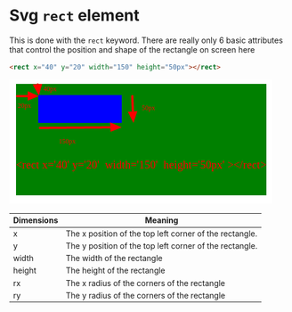 # Svg `rect` element

This is done with the `rect` keyword. There are really only 6 basic attributes that control the position and shape of the rectangle on screen here

```html
<rect x="40" y="20" width="150" height="50px"></rect>
```

![rect](./img/rect.png)

| Dimensions | Meaning                                                 |
| ---------- | ------------------------------------------------------- |
| x          | The x position of the top left corner of the rectangle. |
| y          | The y position of the top left corner of the rectangle. |
| width      | The width of the rectangle                              |
| height     | The height of the rectangle                             |
| rx         | The x radius of the corners of the rectangle            |
| ry         | The y radius of the corners of the rectangle            |
